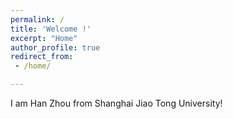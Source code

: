 ```yaml
---
permalink: /
title: 'Welcome !'
excerpt: "Home"
author_profile: true
redirect_from:
 - /home/

---
```




 I am Han Zhou from Shanghai Jiao Tong University! 


